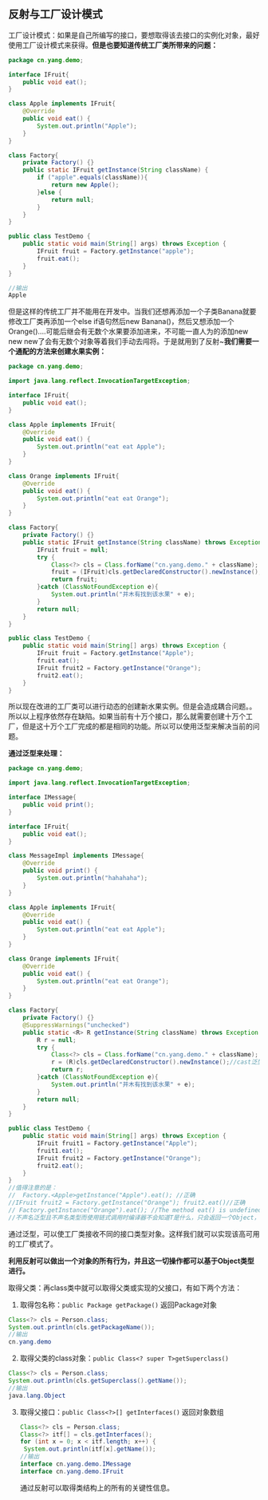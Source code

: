 ## 反射与工厂设计模式

工厂设计模式：如果是自己所编写的接口，要想取得该去接口的实例化对象，最好使用工厂设计模式来获得。**但是也要知道传统工厂类所带来的问题：**

```java
package cn.yang.demo;

interface IFruit{
	public void eat();
}

class Apple implements IFruit{
	@Override
	public void eat() {
		System.out.println("Apple");
	}
}

class Factory{
	private Factory() {}
	public static IFruit getInstance(String className) {
		if ("apple".equals(className)){
			return new Apple();
		}else {
			return null;
		}
	}
}

public class TestDemo {
	public static void main(String[] args) throws Exception {
		IFruit fruit = Factory.getInstance("apple");
		fruit.eat();
	}
}

//输出
Apple
```

但是这样的传统工厂并不能用在开发中。当我们还想再添加一个子类Banana就要修改工厂类再添加一个else if语句然后new Banana()，然后又想添加一个Orange()....可能后继会有无数个水果要添加进来，不可能一直人为的添加new new new了会有无数个对象等着我们手动去闯将。于是就用到了反射~**我们需要一个通配的方法来创建水果实例：**

```java
package cn.yang.demo;

import java.lang.reflect.InvocationTargetException;

interface IFruit{
	public void eat();
}

class Apple implements IFruit{
	@Override
	public void eat() {
		System.out.println("eat eat Apple");
	}
}

class Orange implements IFruit{
	@Override
	public void eat() {
		System.out.println("eat eat Orange");
	}
}

class Factory{
	private Factory() {}
	public static IFruit getInstance(String className) throws Exception {
		IFruit fruit = null;
		try {
			Class<?> cls = Class.forName("cn.yang.demo." + className);
			fruit = (IFruit)cls.getDeclaredConstructor().newInstance();
			return fruit;
		}catch (ClassNotFoundException e){
			System.out.println("并木有找到该水果" + e);
		}
		return null;
	}
}

public class TestDemo {
	public static void main(String[] args) throws Exception {
		IFruit fruit = Factory.getInstance("Apple");
		fruit.eat();
		IFruit fruit2 = Factory.getInstance("Orange");
		fruit2.eat();
	}
}
```

所以现在改进的工厂类可以进行动态的创建新水果实例。但是会造成耦合问题。。所以以上程序依然存在缺陷。如果当前有十万个接口，那么就需要创建十万个工厂，但是这十万个工厂完成的都是相同的功能。所以可以使用泛型来解决当前的问题。

**通过泛型来处理：**

```java
package cn.yang.demo;

import java.lang.reflect.InvocationTargetException;

interface IMessage{
	public void print();
}

interface IFruit{
	public void eat();
}

class MessageImpl implements IMessage{
	@Override
	public void print() {
		System.out.println("hahahaha");
	}
}

class Apple implements IFruit{
	@Override
	public void eat() {
		System.out.println("eat eat Apple");
	}
}

class Orange implements IFruit{
	@Override
	public void eat() {
		System.out.println("eat eat Orange");
	}
}

class Factory{
	private Factory() {}
	@SuppressWarnings("unchecked")
	public static <R> R getInstance(String className) throws Exception {
		R r = null;
		try {
			Class<?> cls = Class.forName("cn.yang.demo." + className);
			r = (R)cls.getDeclaredConstructor().newInstance();//cast泛型类型就不用<R>了
			return r;
		}catch (ClassNotFoundException e){
			System.out.println("并木有找到该水果" + e);
		}
		return null;
	}
}

public class TestDemo {
	public static void main(String[] args) throws Exception {
		IFruit fruit1 = Factory.getInstance("Apple");
		fruit1.eat();
		IFruit fruit2 = Factory.getInstance("Orange");
		fruit2.eat();
	}
}
//值得注意的是：
//  Factory.<Apple>getInstance("Apple").eat(); //正确
//IFruit fruit2 = Factory.getInstance("Orange"); fruit2.eat()//正确
// Factory.getInstance("Orange").eat(); //The method eat() is undefined for the type Object
//不声名泛型且不声名类型而使用链式调用时编译器不会知道T是什么，只会返回一个Object，而Object是没有eat()方法的。cast一下也行：(IFruit)Factory.getInstance("Orange").eat(); 
```

通过泛型，可以使工厂类接收不同的接口类型对象。这样我们就可以实现该高可用的工厂模式了。

**利用反射可以做出一个对象的所有行为，并且这一切操作都可以基于Object类型进行。**

取得父类：再class类中就可以取得父类或实现的父接口，有如下两个方法：

1. 取得包名称：`public Package getPackage()`   返回Package对象

```java
Class<?> cls = Person.class;
System.out.println(cls.getPackageName());
//输出
cn.yang.demo
```

2. 取得父类的class对象：`public Class<? super T>getSuperclass()`

```java
Class<?> cls = Person.class;
System.out.println(cls.getSuperclass().getName());
//输出
java.lang.Object
```

3. 取得父接口：`public Class<?>[] getInterfaces()` 返回对象数组

   ```java
   Class<?> cls = Person.class;
   Class<?> itf[] = cls.getInterfaces();
   for (int x = 0; x < itf.length; x++) {
   	System.out.println(itf[x].getName());
   //输出
   interface cn.yang.demo.IMessage
   interface cn.yang.demo.IFruit 
   ```

   通过反射可以取得类结构上的所有的关键性信息。